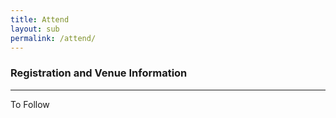```yaml
---
title: Attend
layout: sub
permalink: /attend/
---
```

<h3>Registration and Venue Information</h3>
<hr/>
<p>To Follow</p>

